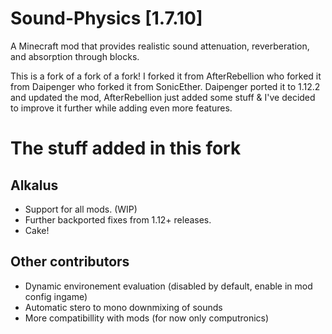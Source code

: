 # Sound-Physics [1.7.10]
A Minecraft mod that provides realistic sound attenuation, reverberation, and absorption through blocks.

This is a fork of a fork of a fork! I forked it from AfterRebellion who forked it from Daipenger who forked it from SonicEther. Daipenger ported it to 1.12.2 and updated the mod, AfterRebellion just added some stuff & I've decided to improve it further while adding even more features.

# The stuff added in this fork  

## Alkalus  
* Support for all mods. (WIP)
* Further backported fixes from 1.12+ releases.
* Cake!

## Other contributors  
* Dynamic environement evaluation (disabled by default, enable in mod config ingame)
* Automatic stero to mono downmixing of sounds
* More compatibillity with mods (for now only computronics)
